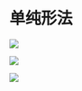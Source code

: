 # 

# 单纯形法


![](https://img-blog.csdnimg.cn/20201128145512526.jpg " ")

![](https://img-blog.csdnimg.cn/20201128145532219.jpg " ")

![](https://img-blog.csdnimg.cn/20201128145545858.jpg " ")


